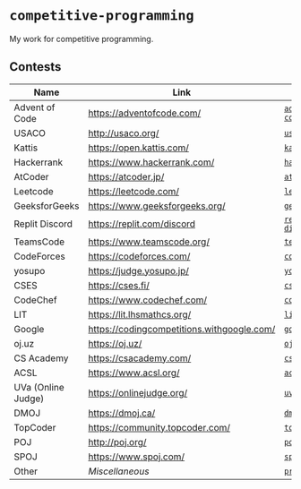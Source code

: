 # `competitive-programming`

My work for competitive programming.

## Contests

| Name               | Link                                         | Directory                            |
| ------------------ | -------------------------------------------- | ------------------------------------ |
| Advent of Code     | <https://adventofcode.com/>                  | [`advent-of-code`](./advent-of-code) |
| USACO              | <http://usaco.org/>                          | [`usaco`](./usaco)                   |
| Kattis             | <https://open.kattis.com/>                   | [`kattis`](./kattis)                 |
| Hackerrank         | <https://www.hackerrank.com/>                | [`hackerrank`](./hackerrank)         |
| AtCoder            | <https://atcoder.jp/>                        | [`atcoder`](./atcoder)               |
| Leetcode           | <https://leetcode.com/>                      | [`leetcode`](./leetcode)             |
| GeeksforGeeks      | <https://www.geeksforgeeks.org/>             | [`geeksforgeeks`](./geeksforgeeks)   |
| Replit Discord     | <https://replit.com/discord>                 | [`replit-discord`](./replit-discord) |
| TeamsCode          | <https://www.teamscode.org/>                 | [`teamscode`](./teamscode)           |
| CodeForces         | <https://codeforces.com/>                    | [`codeforces`](./codeforces)         |
| yosupo             | <https://judge.yosupo.jp/>                   | [`yosupo`](./yosupo)                 |
| CSES               | <https://cses.fi/>                           | [`cses`](./cses)                     |
| CodeChef           | <https://www.codechef.com/>                  | [`codechef`](./codechef)             |
| LIT                | <https://lit.lhsmathcs.org/>                 | [`lit`](./lit)                       |
| Google             | <https://codingcompetitions.withgoogle.com/> | [`google`](./google)                 |
| oj.uz              | <https://oj.uz/>                             | [`ojuz`](./ojuz)                     |
| CS Academy         | <https://csacademy.com/>                     | [`csacademy`](./csacademy)           |
| ACSL               | <https://www.acsl.org/>                      | [`acsl`](./acsl)                     |
| UVa (Online Judge) | <https://onlinejudge.org/>                   | [`uva`](./uva)                       |
| DMOJ               | <https://dmoj.ca/>                           | [`dmoj`](./dmoj)                     |
| TopCoder           | <https://community.topcoder.com/>            | [`topcoder`](./topcoder)             |
| POJ                | <http://poj.org/>                            | [`poj`](./poj)                       |
| SPOJ               | <https://www.spoj.com/>                      | [`spoj`](./spoj)                     |
| Other              | _Miscellaneous_                              | [`practice`](./practice)             |
